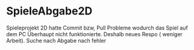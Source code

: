 # SpieleAbgabe2D
Spieleprojekt 2D hatte Commit bzw, Pull Probleme wodurch das Spiel auf dem PC Überhaupt nicht funktionierte. Deshalb neues Respo ( weniger Arbeit). Suche nach Abgabe nach fehler

